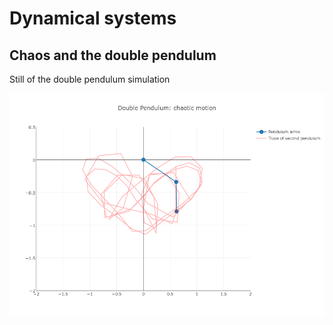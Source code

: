 Dynamical systems
=============================

Chaos and the double pendulum
-----------

Still of the double pendulum simulation

![dp_still](/dp_still.png)  

